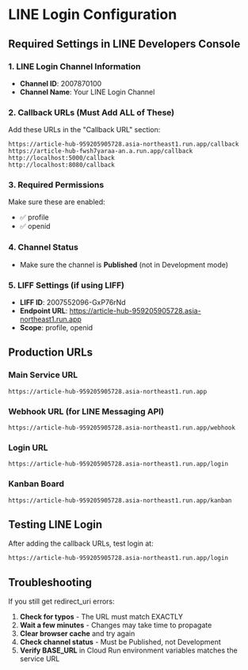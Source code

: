 # LINE Login Configuration

## Required Settings in LINE Developers Console

### 1. LINE Login Channel Information
- **Channel ID**: 2007870100
- **Channel Name**: Your LINE Login Channel

### 2. Callback URLs (Must Add ALL of These)
Add these URLs in the "Callback URL" section:

```
https://article-hub-959205905728.asia-northeast1.run.app/callback
https://article-hub-fwsh7yaraa-an.a.run.app/callback
http://localhost:5000/callback
http://localhost:8080/callback
```

### 3. Required Permissions
Make sure these are enabled:
- ✅ profile
- ✅ openid

### 4. Channel Status
- Make sure the channel is **Published** (not in Development mode)

### 5. LIFF Settings (if using LIFF)
- **LIFF ID**: 2007552096-GxP76rNd
- **Endpoint URL**: https://article-hub-959205905728.asia-northeast1.run.app
- **Scope**: profile, openid

## Production URLs

### Main Service URL
```
https://article-hub-959205905728.asia-northeast1.run.app
```

### Webhook URL (for LINE Messaging API)
```
https://article-hub-959205905728.asia-northeast1.run.app/webhook
```

### Login URL
```
https://article-hub-959205905728.asia-northeast1.run.app/login
```

### Kanban Board
```
https://article-hub-959205905728.asia-northeast1.run.app/kanban
```

## Testing LINE Login

After adding the callback URLs, test login at:
```
https://article-hub-959205905728.asia-northeast1.run.app/login
```

## Troubleshooting

If you still get redirect_uri errors:

1. **Check for typos** - The URL must match EXACTLY
2. **Wait a few minutes** - Changes may take time to propagate
3. **Clear browser cache** and try again
4. **Check channel status** - Must be Published, not Development
5. **Verify BASE_URL** in Cloud Run environment variables matches the service URL